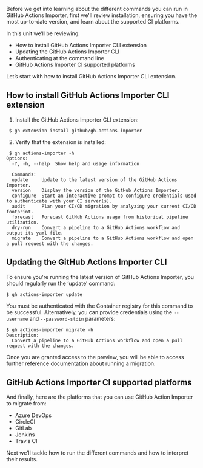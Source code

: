 Before we get into learning about the different commands you can run in GitHub Actions Importer, first we'll review installation, ensuring you have the most up-to-date version, and learn about the supported CI platforms.

In this unit we’ll be reviewing:
- How to install GitHub Actions Importer CLI extension
- Updating the GitHub Actions Importer CLI
- Authenticating at the command line
- GitHub Actions Importer CI supported platforms

Let’s start with how to install GitHub Actions Importer CLI extension.

## How to install GitHub Actions Importer CLI extension

1. Install the GitHub Actions Importer CLI extension:
```
 $ gh extension install github/gh-actions-importer 
 ```

2. Verify that the extension is installed:
```
 $ gh actions-importer -h
Options:
  -?, -h, --help  Show help and usage information
  
  Commands:
  update     Update to the latest version of the GitHub Actions Importer.
  version    Display the version of the GitHub Actions Importer.
  configure  Start an interactive prompt to configure credentials used to authenticate with your CI server(s).
  audit      Plan your CI/CD migration by analyzing your current CI/CD footprint.
  forecast   Forecast GitHub Actions usage from historical pipeline utilization.
  dry-run    Convert a pipeline to a GitHub Actions workflow and output its yaml file.
  migrate    Convert a pipeline to a GitHub Actions workflow and open a pull request with the changes.
  ```

## Updating the GitHub Actions Importer CLI

To ensure you're running the latest version of GitHub Actions Importer, you should regularly run the ‘update’  command:
```
$ gh actions-importer update
```

You must be authenticated with the Container registry for this command to be successful. Alternatively, you can provide credentials using the ```--username``` and ```--password-stdin``` parameters:

```
$ gh actions-importer migrate -h
Description:
  Convert a pipeline to a GitHub Actions workflow and open a pull request with the changes.
```

Once you are granted access to the preview, you will be able to access further reference documentation about running a migration.

## GitHub Actions Importer CI supported platforms

And finally, here are the platforms that you can use GitHub Action Importer to migrate from:

- Azure DevOps
- CircleCI
- GitLab
- Jenkins
- Travis CI

Next we’ll tackle how to run the different commands and how to interpret their results. 
